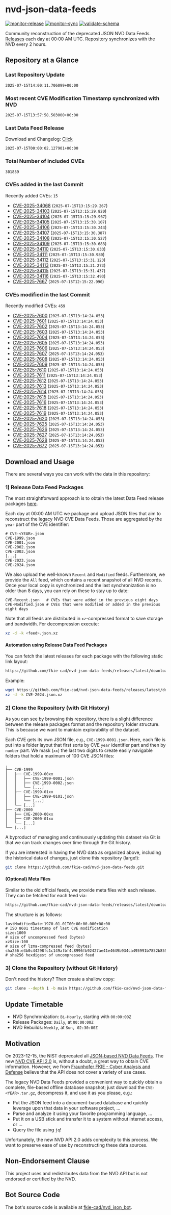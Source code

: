 # nvd-json-data-feeds

[![monitor-release](https://github.com/fkie-cad/nvd-json-data-feeds/actions/workflows/monitor_release.yml/badge.svg)](https://github.com/fkie-cad/nvd-json-data-feeds/actions/workflows/monitor_release.yml)
[![monitor-sync](https://github.com/fkie-cad/nvd-json-data-feeds/actions/workflows/monitor_sync.yml/badge.svg)](https://github.com/fkie-cad/nvd-json-data-feeds/actions/workflows/monitor_sync.yml)
[![validate-schema](https://github.com/fkie-cad/nvd-json-data-feeds/actions/workflows/validate_schema.yml/badge.svg)](https://github.com/fkie-cad/nvd-json-data-feeds/actions/workflows/validate_schema.yml)

Community reconstruction of the deprecated JSON NVD Data Feeds.
[Releases](https://github.com/fkie-cad/nvd-json-data-feeds/releases/latest) each day at 00:00 AM UTC.
Repository synchronizes with the NVD every 2 hours.

## Repository at a Glance

### Last Repository Update

```plain
2025-07-15T14:00:11.706099+00:00
```

### Most recent CVE Modification Timestamp synchronized with NVD

```plain
2025-07-15T13:57:58.503000+00:00
```

### Last Data Feed Release

Download and Changelog: [Click](https://github.com/fkie-cad/nvd-json-data-feeds/releases/latest)

```plain
2025-07-15T00:00:02.127901+00:00
```

### Total Number of included CVEs

```plain
301859
```

### CVEs added in the last Commit

Recently added CVEs: `15`

- [CVE-2025-34068](CVE-2025/CVE-2025-340xx/CVE-2025-34068.json) (`2025-07-15T13:15:29.267`)
- [CVE-2025-34103](CVE-2025/CVE-2025-341xx/CVE-2025-34103.json) (`2025-07-15T13:15:29.820`)
- [CVE-2025-34104](CVE-2025/CVE-2025-341xx/CVE-2025-34104.json) (`2025-07-15T13:15:29.967`)
- [CVE-2025-34105](CVE-2025/CVE-2025-341xx/CVE-2025-34105.json) (`2025-07-15T13:15:30.107`)
- [CVE-2025-34106](CVE-2025/CVE-2025-341xx/CVE-2025-34106.json) (`2025-07-15T13:15:30.243`)
- [CVE-2025-34107](CVE-2025/CVE-2025-341xx/CVE-2025-34107.json) (`2025-07-15T13:15:30.387`)
- [CVE-2025-34108](CVE-2025/CVE-2025-341xx/CVE-2025-34108.json) (`2025-07-15T13:15:30.527`)
- [CVE-2025-34109](CVE-2025/CVE-2025-341xx/CVE-2025-34109.json) (`2025-07-15T13:15:30.683`)
- [CVE-2025-34110](CVE-2025/CVE-2025-341xx/CVE-2025-34110.json) (`2025-07-15T13:15:30.833`)
- [CVE-2025-34111](CVE-2025/CVE-2025-341xx/CVE-2025-34111.json) (`2025-07-15T13:15:30.980`)
- [CVE-2025-34112](CVE-2025/CVE-2025-341xx/CVE-2025-34112.json) (`2025-07-15T13:15:31.123`)
- [CVE-2025-34113](CVE-2025/CVE-2025-341xx/CVE-2025-34113.json) (`2025-07-15T13:15:31.273`)
- [CVE-2025-34115](CVE-2025/CVE-2025-341xx/CVE-2025-34115.json) (`2025-07-15T13:15:31.437`)
- [CVE-2025-34116](CVE-2025/CVE-2025-341xx/CVE-2025-34116.json) (`2025-07-15T13:15:32.493`)
- [CVE-2025-7667](CVE-2025/CVE-2025-76xx/CVE-2025-7667.json) (`2025-07-15T12:15:22.990`)


### CVEs modified in the last Commit

Recently modified CVEs: `459`

- [CVE-2025-7600](CVE-2025/CVE-2025-76xx/CVE-2025-7600.json) (`2025-07-15T13:14:24.053`)
- [CVE-2025-7601](CVE-2025/CVE-2025-76xx/CVE-2025-7601.json) (`2025-07-15T13:14:24.053`)
- [CVE-2025-7602](CVE-2025/CVE-2025-76xx/CVE-2025-7602.json) (`2025-07-15T13:14:24.053`)
- [CVE-2025-7603](CVE-2025/CVE-2025-76xx/CVE-2025-7603.json) (`2025-07-15T13:14:24.053`)
- [CVE-2025-7604](CVE-2025/CVE-2025-76xx/CVE-2025-7604.json) (`2025-07-15T13:14:24.053`)
- [CVE-2025-7605](CVE-2025/CVE-2025-76xx/CVE-2025-7605.json) (`2025-07-15T13:14:24.053`)
- [CVE-2025-7606](CVE-2025/CVE-2025-76xx/CVE-2025-7606.json) (`2025-07-15T13:14:24.053`)
- [CVE-2025-7607](CVE-2025/CVE-2025-76xx/CVE-2025-7607.json) (`2025-07-15T13:14:24.053`)
- [CVE-2025-7608](CVE-2025/CVE-2025-76xx/CVE-2025-7608.json) (`2025-07-15T13:14:24.053`)
- [CVE-2025-7609](CVE-2025/CVE-2025-76xx/CVE-2025-7609.json) (`2025-07-15T13:14:24.053`)
- [CVE-2025-7610](CVE-2025/CVE-2025-76xx/CVE-2025-7610.json) (`2025-07-15T13:14:24.053`)
- [CVE-2025-7611](CVE-2025/CVE-2025-76xx/CVE-2025-7611.json) (`2025-07-15T13:14:24.053`)
- [CVE-2025-7612](CVE-2025/CVE-2025-76xx/CVE-2025-7612.json) (`2025-07-15T13:14:24.053`)
- [CVE-2025-7613](CVE-2025/CVE-2025-76xx/CVE-2025-7613.json) (`2025-07-15T13:14:24.053`)
- [CVE-2025-7614](CVE-2025/CVE-2025-76xx/CVE-2025-7614.json) (`2025-07-15T13:14:24.053`)
- [CVE-2025-7615](CVE-2025/CVE-2025-76xx/CVE-2025-7615.json) (`2025-07-15T13:14:24.053`)
- [CVE-2025-7616](CVE-2025/CVE-2025-76xx/CVE-2025-7616.json) (`2025-07-15T13:14:24.053`)
- [CVE-2025-7618](CVE-2025/CVE-2025-76xx/CVE-2025-7618.json) (`2025-07-15T13:14:24.053`)
- [CVE-2025-7619](CVE-2025/CVE-2025-76xx/CVE-2025-7619.json) (`2025-07-15T13:14:24.053`)
- [CVE-2025-7620](CVE-2025/CVE-2025-76xx/CVE-2025-7620.json) (`2025-07-15T13:14:24.053`)
- [CVE-2025-7625](CVE-2025/CVE-2025-76xx/CVE-2025-7625.json) (`2025-07-15T13:14:24.053`)
- [CVE-2025-7626](CVE-2025/CVE-2025-76xx/CVE-2025-7626.json) (`2025-07-15T13:14:24.053`)
- [CVE-2025-7627](CVE-2025/CVE-2025-76xx/CVE-2025-7627.json) (`2025-07-15T13:14:24.053`)
- [CVE-2025-7628](CVE-2025/CVE-2025-76xx/CVE-2025-7628.json) (`2025-07-15T13:14:24.053`)
- [CVE-2025-7672](CVE-2025/CVE-2025-76xx/CVE-2025-7672.json) (`2025-07-15T13:14:24.053`)


## Download and Usage

There are several ways you can work with the data in this repository:

### 1) Release Data Feed Packages

The most straightforward approach is to obtain the latest Data Feed release packages [here](https://github.com/fkie-cad/nvd-json-data-feeds/releases/latest).

Each day at 00:00 AM UTC we package and upload JSON files that aim to reconstruct the legacy NVD CVE Data Feeds.
Those are aggregated by the `year` part of the CVE identifier:

```
# CVE-<YEAR>.json
CVE-1999.json
CVE-2001.json
CVE-2002.json
CVE-2003.json
[...]
CVE-2023.json
CVE-2024.json
```

We also upload the well-known `Recent` and `Modified` feeds.
Furthermore, we provide the `All` feed, which contains a recent snapshot of all NVD records.
Once your local copy is synchronized and the last synchronization is no older than 8 days, you can rely on these to stay up to date:

```plain
CVE-Recent.json   # CVEs that were added in the previous eight days
CVE-Modified.json # CVEs that were modified or added in the previous eight days
```

Note that all feeds are distributed in `xz`-compressed format to save storage and bandwidth.
For decompression execute:

```sh
xz -d -k <feed>.json.xz
```

#### Automation using Release Data Feed Packages

You can fetch the latest releases for each package with the following static link layout:

```sh
https://github.com/fkie-cad/nvd-json-data-feeds/releases/latest/download/CVE-<YEAR>.json.xz
```

Example:

```sh
wget https://github.com/fkie-cad/nvd-json-data-feeds/releases/latest/download/CVE-2024.json.xz
xz -d -k CVE-2024.json.xz
```

### 2) Clone the Repository (with Git History)

As you can see by browsing this repository, there is a slight difference between the release packages format and the repository folder structure.
This is because we want to maintain explorability of the dataset.

Each CVE gets its own JSON file, e.g., `CVE-1999-0001.json`.
Here, each file is put into a folder layout that first sorts by CVE `year` identifier part and then by `number` part.
We mask (`xx`) the last two digits to create easily navigable folders that hold a maximum of 100 CVE JSON files:

```plain
.
├── CVE-1999
│   ├── CVE-1999-00xx
│   │   ├── CVE-1999-0001.json
│   │   ├── CVE-1999-0002.json
│   │   └── [...]
│   ├── CVE-1999-01xx
│   │   ├── CVE-1999-0101.json
│   │   └── [...]
│   └── [...]
├── CVE-2000
│   ├── CVE-2000-00xx
│   ├── CVE-2000-01xx
│   └── [...]
└── [...]
```

A byproduct of managing and continuously updating this dataset via Git is that we can track changes over time through the Git history.

If you are interested in having the NVD data as organized above, including the historical data of changes, just clone this repository (large!):

```sh
git clone https://github.com/fkie-cad/nvd-json-data-feeds.git
```

#### (Optional) Meta Files

Similar to the old official feeds, we provide meta files with each release. They can be fetched for each feed via:

```sh
https://github.com/fkie-cad/nvd-json-data-feeds/releases/latest/download/CVE-<YEAR>.meta
```

The structure is as follows:

```plain
lastModifiedDate:1970-01-01T00:00:00.000+00:00                          # ISO 8601 timestamp of last CVE modification
size:1000                                                               # size of uncompressed feed (bytes)
xzSize:100                                                              # size of lzma-compressed feed (bytes)
sha256:e3b0c44298fc1c149afbf4c8996fb92427ae41e4649b934ca495991b7852b855 # sha256 hexdigest of uncompressed feed
```

### 3) Clone the Repository (without Git History)

Don't need the history? Then create a shallow copy:

```sh
git clone --depth 1 -b main https://github.com/fkie-cad/nvd-json-data-feeds.git
```


## Update Timetable

* NVD Synchronization: `Bi-Hourly`, starting with `00:00:00Z`
* Release Packages: `Daily`, at `00:00:00Z`
* NVD Rebuilds: `Weekly`, at `Sun, 02:30:00Z`


## Motivation

On 2023-12-15, the NIST deprecated all [JSON-based NVD Data Feeds](https://nvd.nist.gov/vuln/data-feeds#divRetirementBanner-1).
The new [NVD CVE API 2.0](https://nvd.nist.gov/developers/vulnerabilities) is, without a doubt, a great way to obtain CVE information.
However, we from [Fraunhofer FKIE - Cyber Analysis and Defense](https://www.fkie.fraunhofer.de/en/departments/cad.html) believe that the API does not cover a variety of use cases.

The legacy NVD Data Feeds provided a convenient way to quickly obtain a complete, file-based offline database snapshot; just download the `CVE-<YEAR>.tar.gz`, decompress it, and use it as you please, e.g.:

- Put the JSON feed into a document-based database and quickly leverage upon that data in your software project, ...
- Parse and analyze it using your favorite programming language, ...
- Put it on a USB stick and transfer it to a system without internet access, or ...
- Query the file using `jq`!

Unfortunately, the new NVD API 2.0 adds complexity to this process.
We want to preserve ease of use by reconstructing these data sources.

## Non-Endorsement Clause

This project uses and redistributes data from the NVD API but is not endorsed or certified by the NVD.

## Bot Source Code

The bot's source code is available at [fkie-cad/nvd\_json\_bot](https://github.com/fkie-cad/nvd_json_bot).